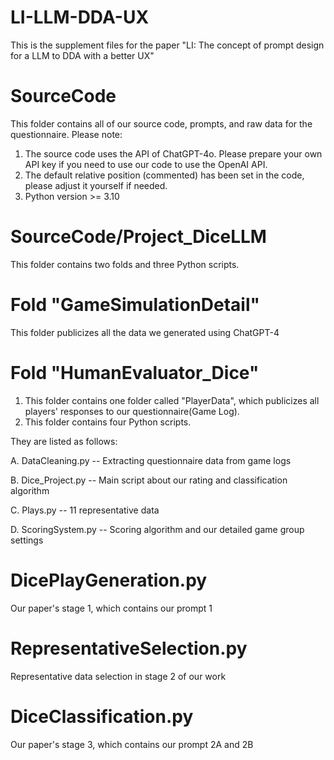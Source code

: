 # LI-LLM-DDA-UX
This is the supplement files for the paper "LI: The concept of prompt design for a LLM to DDA with a better UX"
# SourceCode
This folder contains all of our source code, prompts, and raw data for the questionnaire.
Please note:
1. The source code uses the API of ChatGPT-4o. Please prepare your own API key if you need to use our code to use the OpenAI API.
2. The default relative position (commented) has been set in the code, please adjust it yourself if needed.
3. Python version >= 3.10
# SourceCode/Project_DiceLLM
This folder contains two folds and three Python scripts.
# Fold "GameSimulationDetail"
This folder publicizes all the data we generated using ChatGPT-4
# Fold "HumanEvaluator_Dice"
1. This folder contains one folder called "PlayerData", which publicizes all players' responses to our questionnaire(Game Log).
2. This folder contains four Python scripts.

They are listed as follows:

A. DataCleaning.py -- Extracting questionnaire data from game logs

B. Dice_Project.py -- Main script about our rating and classification algorithm

C. Plays.py -- 11 representative data

D. ScoringSystem.py -- Scoring algorithm and our detailed game group settings
# DicePlayGeneration.py
Our paper's stage 1, which contains our prompt 1
# RepresentativeSelection.py
Representative data selection in stage 2 of our work
# DiceClassification.py
Our paper's stage 3, which contains our prompt 2A and 2B
